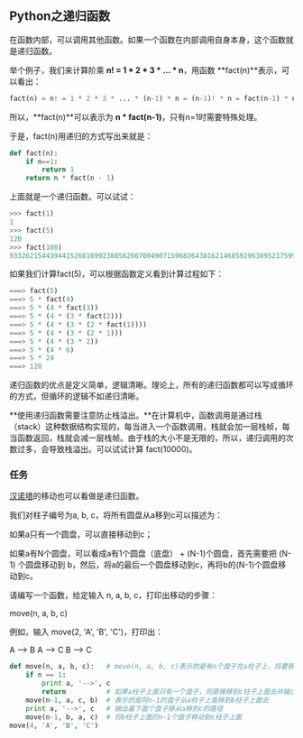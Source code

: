 ## Python之递归函数 ##

在函数内部，可以调用其他函数。如果一个函数在内部调用自身本身，这个函数就是递归函数。

举个例子，我们来计算阶乘 **n! = 1 \* 2 * 3 * ... * n**，用函数 **fact(n)**表示，可以看出：

```python
fact(n) = n! = 1 * 2 * 3 * ... * (n-1) * n = (n-1)! * n = fact(n-1) * n
```

所以，**fact(n)**可以表示为 **n \* fact(n-1)**，只有n=1时需要特殊处理。

于是，fact(n)用递归的方式写出来就是：

```python
def fact(n):
    if n==1:
        return 1
    return n * fact(n - 1)
```

上面就是一个递归函数。可以试试：

```python
>>> fact(1)
1
>>> fact(5)
120
>>> fact(100)
93326215443944152681699238856266700490715968264381621468592963895217599993229915608941463976156518286253697920827223758251185210916864000000000000000000000000L
```

如果我们计算fact(5)，可以根据函数定义看到计算过程如下：

```python
===> fact(5)
===> 5 * fact(4)
===> 5 * (4 * fact(3))
===> 5 * (4 * (3 * fact(2)))
===> 5 * (4 * (3 * (2 * fact(1))))
===> 5 * (4 * (3 * (2 * 1)))
===> 5 * (4 * (3 * 2))
===> 5 * (4 * 6)
===> 5 * 24
===> 120
```

递归函数的优点是定义简单，逻辑清晰。理论上，所有的递归函数都可以写成循环的方式，但循环的逻辑不如递归清晰。

**使用递归函数需要注意防止栈溢出。**在计算机中，函数调用是通过栈（stack）这种数据结构实现的，每当进入一个函数调用，栈就会加一层栈帧，每当函数返回，栈就会减一层栈帧。由于栈的大小不是无限的，所以，递归调用的次数过多，会导致栈溢出。可以试试计算 fact(10000)。



### 任务 ###

[汉诺塔](http://baike.baidu.com/view/191666.htm)的移动也可以看做是递归函数。

我们对柱子编号为a, b, c，将所有圆盘从a移到c可以描述为：

如果a只有一个圆盘，可以直接移动到c；

如果a有N个圆盘，可以看成a有1个圆盘（底盘） + (N-1)个圆盘，首先需要把 (N-1) 个圆盘移动到 b，然后，将a的最后一个圆盘移动到c，再将b的(N-1)个圆盘移动到c。

请编写一个函数，给定输入 n, a, b, c，打印出移动的步骤：

move(n, a, b, c)

例如，输入 move(2, 'A', 'B', 'C')，打印出：

A --> B
A --> C
B --> C

```python
def move(n, a, b, c):	# move(n, a, b, c)表示的是有n个盘子在a柱子上，将要移到c柱子上面去
    if n == 1:	
        print a, '-->', c
        return			# 如果a柱子上面只有一个盘子，则直接移到c柱子上面去并输出路径，结束递归
    move(n-1, a, c, b)	# 表示的是将n-1的盘子从a柱子上面移到b柱子上面去
    print a, '-->', c	# 输出最下面个盘子移从a移到c的路径
    move(n-1, b, a, c)	# 将b柱子上面的n-1个盘子移动到c柱子上面
move(4, 'A', 'B', 'C')
```